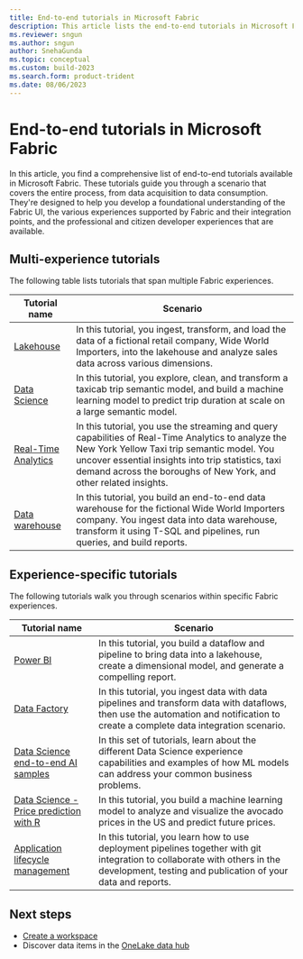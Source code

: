 ```yaml
---
title: End-to-end tutorials in Microsoft Fabric
description: This article lists the end-to-end tutorials in Microsoft Fabric. They walk you through a scenario, starting from data acquisition to data consumption and help you with a foundational understanding of Fabric.
ms.reviewer: sngun
ms.author: sngun
author: SnehaGunda
ms.topic: conceptual
ms.custom: build-2023
ms.search.form: product-trident
ms.date: 08/06/2023
---
```


# End-to-end tutorials in Microsoft Fabric

In this article, you find a comprehensive list of end-to-end tutorials available in Microsoft Fabric. These tutorials guide you through a scenario that covers the entire process, from data acquisition to data consumption. They're designed to help you develop a foundational understanding of the Fabric UI, the various experiences supported by Fabric and their integration points, and the professional and citizen developer experiences that are available.

## Multi-experience tutorials

The following table lists tutorials that span multiple Fabric experiences.

|Tutorial name  |Scenario |
|---------|---------|
|[Lakehouse](../data-engineering/tutorial-lakehouse-introduction.md) | In this tutorial, you ingest, transform, and load the data of a fictional retail company, Wide World Importers, into the lakehouse and analyze sales data across various dimensions.  |
|[Data Science](../data-science/tutorial-data-science-introduction.md)    |  In this tutorial, you explore, clean, and transform a taxicab trip semantic model, and build a machine learning model to predict trip duration at scale on a large semantic model.   |
|[Real-Time Analytics](../real-time-analytics/tutorial-introduction.md)   | In this tutorial, you use the streaming and query capabilities of Real-Time Analytics to analyze the New York Yellow Taxi trip semantic model. You uncover essential insights into trip statistics, taxi demand across the boroughs of New York, and other related insights. |
|[Data warehouse](../data-warehouse/tutorial-introduction.md) |  In this tutorial, you build an end-to-end data warehouse for the fictional Wide World Importers company. You ingest data into data warehouse, transform it using T-SQL and pipelines, run queries, and build reports. |

## Experience-specific tutorials

The following tutorials walk you through scenarios within specific Fabric experiences.

|Tutorial name  |Scenario |
|---------|---------|
| [Power BI](/power-bi/fundamentals/fabric-get-started) |  In this tutorial, you build a dataflow and pipeline to bring data into a lakehouse, create a dimensional model, and generate a compelling report. |
| [Data Factory](../data-factory/tutorial-end-to-end-introduction.md) | In this tutorial, you ingest data with data pipelines and transform data with dataflows, then use the automation and notification to create a complete data integration scenario. |
| [Data Science end-to-end AI samples](../data-science/use-ai-samples.md) | In this set of tutorials, learn about the different Data Science experience capabilities and examples of how ML models can address your common business problems. |
| [Data Science - Price prediction with R](../data-science/r-avocado.md) | In this tutorial, you build a machine learning model to analyze and visualize the avocado prices in the US and predict future prices. |
| [Application lifecycle management](../cicd/cicd-tutorial.md) | In this tutorial, you learn how to use deployment pipelines together with git integration to collaborate with others in the development, testing and publication of your data and reports. |

## Next steps

* [Create a workspace](create-workspaces.md)
* Discover data items in the [OneLake data hub](onelake-data-hub.md)

